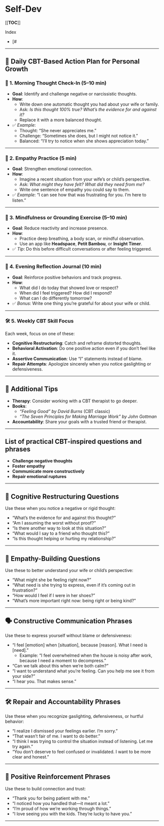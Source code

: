 # Self-Dev

[[__TOC__]]

Index
- [#

---

## 🌱 **Daily CBT-Based Action Plan for Personal Growth**

### 🧠 1. **Morning Thought Check-In (5–10 min)**
- **Goal**: Identify and challenge negative or narcissistic thoughts.
- **How**:
  - Write down one automatic thought you had about your wife or family.
  - Ask: *Is this thought 100% true? What’s the evidence for and against it?*
  - Replace it with a more balanced thought.
- ✅ *Example*:  
  - Thought: “She never appreciates me.”  
  - Challenge: “Sometimes she does, but I might not notice it.”  
  - Balanced: “I’ll try to notice when she shows appreciation today.”

---

### 💬 2. **Empathy Practice (5 min)**
- **Goal**: Strengthen emotional connection.
- **How**:
  - Imagine a recent situation from your wife’s or child’s perspective.
  - Ask: *What might they have felt? What did they need from me?*
  - Write one sentence of empathy you could say to them.
- ✅ *Example*: “I can see how that was frustrating for you. I’m here to listen.”

---

### 🧘 3. **Mindfulness or Grounding Exercise (5–10 min)**
- **Goal**: Reduce reactivity and increase presence.
- **How**:
  - Practice deep breathing, a body scan, or mindful observation.
  - Use an app like **Headspace**, **Petit Bambou**, or **Insight Timer**.
- ✅ *Tip*: Do this before difficult conversations or after feeling triggered.

---

### 📓 4. **Evening Reflection Journal (10 min)**
- **Goal**: Reinforce positive behaviors and track progress.
- **How**:
  - What did I do today that showed love or respect?
  - When did I feel triggered? How did I respond?
  - What can I do differently tomorrow?
- ✅ *Bonus*: Write one thing you’re grateful for about your wife or child.

---

### 🛠️ 5. **Weekly CBT Skill Focus**
Each week, focus on one of these:
- **Cognitive Restructuring**: Catch and reframe distorted thoughts.
- **Behavioral Activation**: Do one positive action even if you don’t feel like it.
- **Assertive Communication**: Use “I” statements instead of blame.
- **Repair Attempts**: Apologize sincerely when you notice gaslighting or defensiveness.

---

## 📌 Additional Tips

- **Therapy**: Consider working with a CBT therapist to go deeper.
- **Books**:  
  - *“Feeling Good” by David Burns* (CBT classic)  
  - *“The Seven Principles for Making Marriage Work” by John Gottman*
- **Accountability**: Share your goals with a trusted friend or therapist.

---


## List of practical CBT-inspired questions and phrases

- **Challenge negative thoughts**
- **Foster empathy**
- **Communicate more constructively**
- **Repair emotional ruptures**

---


## 🧠 **Cognitive Restructuring Questions**
Use these when you notice a negative or rigid thought:

- “What’s the evidence for and against this thought?”
- “Am I assuming the worst without proof?”
- “Is there another way to look at this situation?”
- “What would I say to a friend who thought this?”
- “Is this thought helping or hurting my relationship?”

---

## 💬 **Empathy-Building Questions**
Use these to better understand your wife or child’s perspective:

- “What might she be feeling right now?”
- “What need is she trying to express, even if it’s coming out in frustration?”
- “How would I feel if I were in her shoes?”
- “What’s more important right now: being right or being kind?”

---

## 🗣️ **Constructive Communication Phrases**
Use these to express yourself without blame or defensiveness:

- “I feel [emotion] when [situation], because [reason]. What I need is [need].”
  - Example: “I feel overwhelmed when the house is noisy after work, because I need a moment to decompress.”
- “Can we talk about this when we’re both calm?”
- “I want to understand what you’re feeling. Can you help me see it from your side?”
- “I hear you. That makes sense.”

---

## 🛠️ **Repair and Accountability Phrases**
Use these when you recognize gaslighting, defensiveness, or hurtful behavior:

- “I realize I dismissed your feelings earlier. I’m sorry.”
- “That wasn’t fair of me. I want to do better.”
- “I think I was trying to control the situation instead of listening. Let me try again.”
- “You don’t deserve to feel confused or invalidated. I want to be more clear and honest.”

---

## 🌟 **Positive Reinforcement Phrases**
Use these to build connection and trust:

- “Thank you for being patient with me.”
- “I noticed how you handled that—it meant a lot.”
- “I’m proud of how we’re working through things.”
- “I love seeing you with the kids. They’re lucky to have you.”

---
